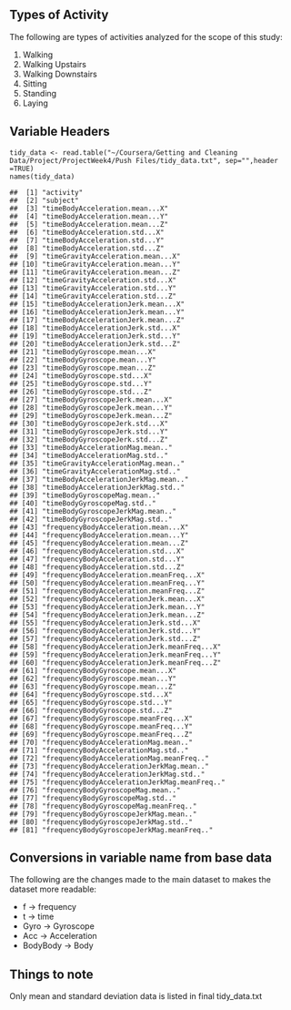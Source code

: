 Types of Activity
-----------------

The following are types of activities analyzed for the scope of this
study:

1.  Walking
2.  Walking Upstairs
3.  Walking Downstairs
4.  Sitting
5.  Standing
6.  Laying

Variable Headers
----------------

    tidy_data <- read.table("~/Coursera/Getting and Cleaning Data/Project/ProjectWeek4/Push Files/tidy_data.txt", sep="",header =TRUE)
    names(tidy_data)

    ##  [1] "activity"                                   
    ##  [2] "subject"                                    
    ##  [3] "timeBodyAcceleration.mean...X"              
    ##  [4] "timeBodyAcceleration.mean...Y"              
    ##  [5] "timeBodyAcceleration.mean...Z"              
    ##  [6] "timeBodyAcceleration.std...X"               
    ##  [7] "timeBodyAcceleration.std...Y"               
    ##  [8] "timeBodyAcceleration.std...Z"               
    ##  [9] "timeGravityAcceleration.mean...X"           
    ## [10] "timeGravityAcceleration.mean...Y"           
    ## [11] "timeGravityAcceleration.mean...Z"           
    ## [12] "timeGravityAcceleration.std...X"            
    ## [13] "timeGravityAcceleration.std...Y"            
    ## [14] "timeGravityAcceleration.std...Z"            
    ## [15] "timeBodyAccelerationJerk.mean...X"          
    ## [16] "timeBodyAccelerationJerk.mean...Y"          
    ## [17] "timeBodyAccelerationJerk.mean...Z"          
    ## [18] "timeBodyAccelerationJerk.std...X"           
    ## [19] "timeBodyAccelerationJerk.std...Y"           
    ## [20] "timeBodyAccelerationJerk.std...Z"           
    ## [21] "timeBodyGyroscope.mean...X"                 
    ## [22] "timeBodyGyroscope.mean...Y"                 
    ## [23] "timeBodyGyroscope.mean...Z"                 
    ## [24] "timeBodyGyroscope.std...X"                  
    ## [25] "timeBodyGyroscope.std...Y"                  
    ## [26] "timeBodyGyroscope.std...Z"                  
    ## [27] "timeBodyGyroscopeJerk.mean...X"             
    ## [28] "timeBodyGyroscopeJerk.mean...Y"             
    ## [29] "timeBodyGyroscopeJerk.mean...Z"             
    ## [30] "timeBodyGyroscopeJerk.std...X"              
    ## [31] "timeBodyGyroscopeJerk.std...Y"              
    ## [32] "timeBodyGyroscopeJerk.std...Z"              
    ## [33] "timeBodyAccelerationMag.mean.."             
    ## [34] "timeBodyAccelerationMag.std.."              
    ## [35] "timeGravityAccelerationMag.mean.."          
    ## [36] "timeGravityAccelerationMag.std.."           
    ## [37] "timeBodyAccelerationJerkMag.mean.."         
    ## [38] "timeBodyAccelerationJerkMag.std.."          
    ## [39] "timeBodyGyroscopeMag.mean.."                
    ## [40] "timeBodyGyroscopeMag.std.."                 
    ## [41] "timeBodyGyroscopeJerkMag.mean.."            
    ## [42] "timeBodyGyroscopeJerkMag.std.."             
    ## [43] "frequencyBodyAcceleration.mean...X"         
    ## [44] "frequencyBodyAcceleration.mean...Y"         
    ## [45] "frequencyBodyAcceleration.mean...Z"         
    ## [46] "frequencyBodyAcceleration.std...X"          
    ## [47] "frequencyBodyAcceleration.std...Y"          
    ## [48] "frequencyBodyAcceleration.std...Z"          
    ## [49] "frequencyBodyAcceleration.meanFreq...X"     
    ## [50] "frequencyBodyAcceleration.meanFreq...Y"     
    ## [51] "frequencyBodyAcceleration.meanFreq...Z"     
    ## [52] "frequencyBodyAccelerationJerk.mean...X"     
    ## [53] "frequencyBodyAccelerationJerk.mean...Y"     
    ## [54] "frequencyBodyAccelerationJerk.mean...Z"     
    ## [55] "frequencyBodyAccelerationJerk.std...X"      
    ## [56] "frequencyBodyAccelerationJerk.std...Y"      
    ## [57] "frequencyBodyAccelerationJerk.std...Z"      
    ## [58] "frequencyBodyAccelerationJerk.meanFreq...X" 
    ## [59] "frequencyBodyAccelerationJerk.meanFreq...Y" 
    ## [60] "frequencyBodyAccelerationJerk.meanFreq...Z" 
    ## [61] "frequencyBodyGyroscope.mean...X"            
    ## [62] "frequencyBodyGyroscope.mean...Y"            
    ## [63] "frequencyBodyGyroscope.mean...Z"            
    ## [64] "frequencyBodyGyroscope.std...X"             
    ## [65] "frequencyBodyGyroscope.std...Y"             
    ## [66] "frequencyBodyGyroscope.std...Z"             
    ## [67] "frequencyBodyGyroscope.meanFreq...X"        
    ## [68] "frequencyBodyGyroscope.meanFreq...Y"        
    ## [69] "frequencyBodyGyroscope.meanFreq...Z"        
    ## [70] "frequencyBodyAccelerationMag.mean.."        
    ## [71] "frequencyBodyAccelerationMag.std.."         
    ## [72] "frequencyBodyAccelerationMag.meanFreq.."    
    ## [73] "frequencyBodyAccelerationJerkMag.mean.."    
    ## [74] "frequencyBodyAccelerationJerkMag.std.."     
    ## [75] "frequencyBodyAccelerationJerkMag.meanFreq.."
    ## [76] "frequencyBodyGyroscopeMag.mean.."           
    ## [77] "frequencyBodyGyroscopeMag.std.."            
    ## [78] "frequencyBodyGyroscopeMag.meanFreq.."       
    ## [79] "frequencyBodyGyroscopeJerkMag.mean.."       
    ## [80] "frequencyBodyGyroscopeJerkMag.std.."        
    ## [81] "frequencyBodyGyroscopeJerkMag.meanFreq.."

Conversions in variable name from base data
-------------------------------------------

The following are the changes made to the main dataset to makes the
dataset more readable:

-   f -&gt; frequency
-   t -&gt; time
-   Gyro -&gt; Gyroscope
-   Acc -&gt; Acceleration
-   BodyBody -&gt; Body

Things to note
--------------

Only mean and standard deviation data is listed in final tidy\_data.txt
